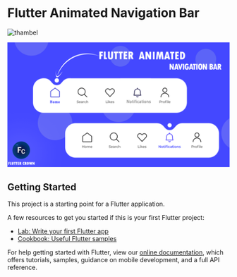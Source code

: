 # Flutter Animated Navigation Bar

![thambel](https://user-images.githubusercontent.com/33403844/152079864-c613df33-eb44-447e-bf64-82428a48d3b1.png)

![App UI](/preview.png)

## Getting Started

This project is a starting point for a Flutter application.

A few resources to get you started if this is your first Flutter project:

- [Lab: Write your first Flutter app](https://flutter.dev/docs/get-started/codelab)
- [Cookbook: Useful Flutter samples](https://flutter.dev/docs/cookbook)

For help getting started with Flutter, view our
[online documentation](https://flutter.dev/docs), which offers tutorials,
samples, guidance on mobile development, and a full API reference.


